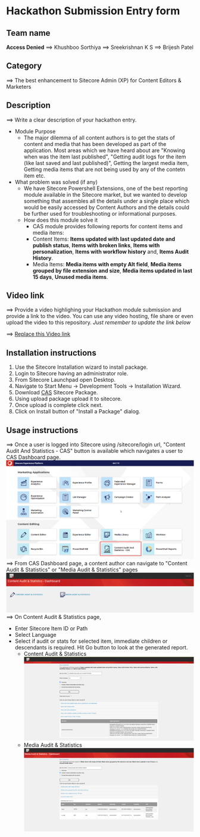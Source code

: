 

  
# Hackathon Submission Entry form
## Team name
**Access Denied**
⟹ Khushboo Sorthiya
⟹ Sreekrishnan K S
⟹ Brijesh Patel

## Category
⟹ The best enhancement to Sitecore Admin (XP) for Content Editors & Marketers

## Description
⟹ Write a clear description of your hackathon entry.  

  - Module Purpose
	  - The major dilemma of all content authors is to get the stats of content and media that has been developed as part of the application. Most areas which we have heard about are "Knowing when was the item last published", "Getting audit logs for the item (like last saved and last published)", Getting the largest media item, Getting media items that are not being used by any of the contetn item etc.
  - What problem was solved (if any)
	  - We have Sitecore Powershell Extensions, one of the best reporting module available in the Sitecore market, but we wanted to develop something that assembles all the details under a single place which would be easily accessed by Content Authors and the details could be further used for troubleshooting or informational purposes.
    - How does this module solve it
	    - CAS module provides following reports for content items and media items:
	    - Content Items: **Items updated with last updated date and publish status**,  **Items with broken links**,  **Items with personalization**,  **Items with workflow history**  and,  **Items Audit History**.
	    - Media Items: **Media items with empty Alt field**,  **Media items grouped by file extension and size**,  **Media items updated in last 15 days**,  **Unused media items**.

## Video link
⟹ Provide a video highlighing your Hackathon module submission and provide a link to the video. You can use any video hosting, file share or even upload the video to this repository. _Just remember to update the link below_

⟹ [Replace this Video link](#video-link)

## Installation instructions

1. Use the Sitecore Installation wizard to install package.
2. Login to Sitecore having an administrator role.
3. From Sitecore Launchpad open Desktop.
4. Navigate to Start Menu -> Development Tools -> Installation Wizard.
5. Download  [CAS](https://github.com/Sitecore-Hackathon/2021-Access-Denied/blob/main/package/CAS%20Dashboard-1.0.zip) Sitecore Package.
6. Using upload package upload it to sitecore.
7. Once upload is complete click next.
8. Click on Install button of "Install a Package" dialog.

## Usage instructions
⟹ Once a user is logged into Sitecore using /sitecore/login url, "Content Audit And Statistics - CAS" button is available which navigates a user to CAS Dashboard page.
![Hackathon Logo](UsageImages/Sitecore-Launchpad-CAS.png)
⟹ From CAS Dashboard page, a content author can navigate to "Content Audit & Statistics" or "Media Audit & Statistics" pages
![Hackathon Logo](UsageImages/CAS-Dashboard.png)
⟹ On Content Audit & Statistics page,
- Enter Sitecore Item ID or Path
- Select Language
- Select if audit or stats for selected item, immediate children or descendants is required. Hit Go button to look at the generated report.
	- Content Audit & Statistics
	![Hackathon Logo](UsageImages/ContentAuditStats.png)
	- Media Audit & Statistics
	![Hackathon Logo](UsageImages/MediaAuditStats.png)
